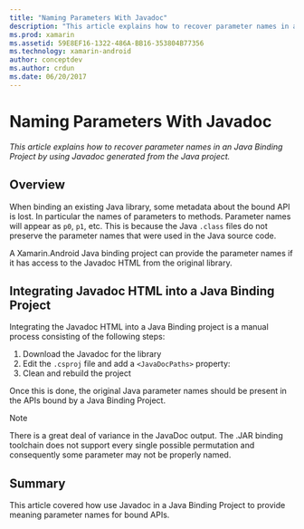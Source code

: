 ```yaml
---
title: "Naming Parameters With Javadoc"
description: "This article explains how to recover parameter names in an Java Binding Project by using Javadoc generated from the Java project."
ms.prod: xamarin
ms.assetid: 59E8EF16-1322-486A-BB16-353804B77356
ms.technology: xamarin-android
author: conceptdev
ms.author: crdun
ms.date: 06/20/2017
---
```


# Naming Parameters With Javadoc

_This article explains how to recover parameter names in an Java Binding Project by using Javadoc generated from the Java project._


## Overview

When binding an existing Java library, some metadata about the bound 
API is lost. In particular the names of parameters to methods. 
Parameter names will appear as `p0`, `p1`, etc. This is because the 
Java `.class` files do not preserve the parameter names that were used 
in the Java source code. 

A Xamarin.Android Java binding project can provide the parameter names 
if it has access to the Javadoc HTML from the original library. 

## Integrating Javadoc HTML into a Java Binding Project

Integrating the Javadoc HTML into a Java Binding project is a manual 
process consisting of the following steps: 

1.  Download the Javadoc for the library
2.  Edit the `.csproj` file and add a `<JavaDocPaths>` property:
3.  Clean and rebuild the project

Once this is done, the original Java parameter names should be present 
in the APIs bound by a Java Binding Project. 


> [!NOTE]
> There is a great deal of variance in the JavaDoc
output. The .JAR binding toolchain does not support every single
possible permutation and consequently some parameter may not be
properly named.


## Summary

This article covered how use Javadoc in a Java Binding Project to 
provide meaning parameter names for bound APIs. 


